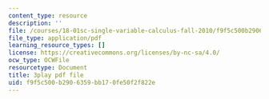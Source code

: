 ```yaml
---
content_type: resource
description: ''
file: /courses/18-01sc-single-variable-calculus-fall-2010/f9f5c500b2906359bb170fe50f2f822e_KhwQKE_tld0.pdf
file_type: application/pdf
learning_resource_types: []
license: https://creativecommons.org/licenses/by-nc-sa/4.0/
ocw_type: OCWFile
resourcetype: Document
title: 3play pdf file
uid: f9f5c500-b290-6359-bb17-0fe50f2f822e
---
```

